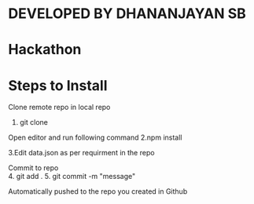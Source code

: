 # DEVELOPED BY DHANANJAYAN SB
# Hackathon

# Steps to Install

Clone remote repo in local repo
1. git clone <repo link> 

Open editor and run following command
2.npm install
  
3.Edit data.json as per requirment in the repo

Commit to repo   
4. git add .
5. git commit -m "message"

Automatically pushed to the repo you created in Github  
